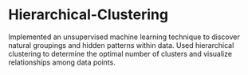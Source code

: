 # Hierarchical-Clustering
Implemented an unsupervised machine learning technique to discover natural groupings and hidden patterns within data. Used hierarchical clustering to determine the optimal number of clusters and visualize relationships among data points.
